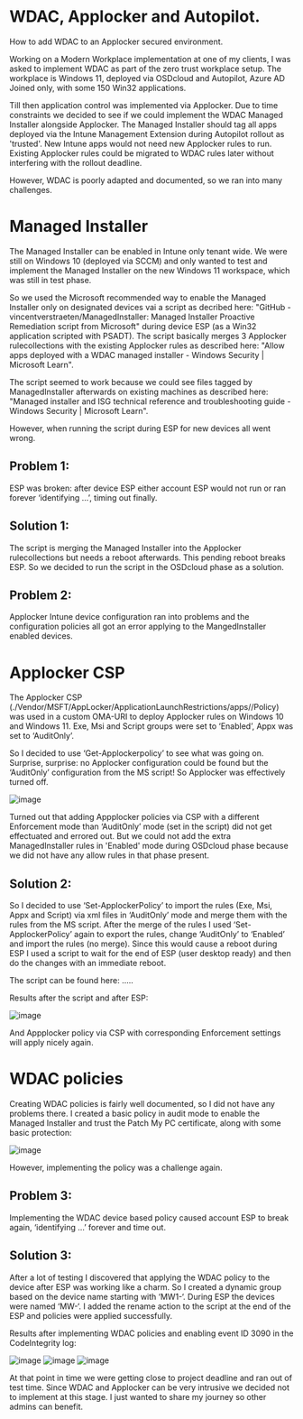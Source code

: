 # WDAC, Applocker and Autopilot. 
How to add WDAC to an Applocker secured environment.

Working on a Modern Workplace implementation at one of my clients, I was asked to implement WDAC as part of the zero trust workplace setup. The workplace is Windows 11, deployed via OSDcloud and Autopilot, Azure AD Joined only, with some 150 Win32 applications.

Till then application control was implemented via Applocker. Due to time constraints we decided to see if we could implement the WDAC Managed Installer alongside Applocker. The Managed Installer should tag all apps deployed via the Intune Management Extension during Autopilot rollout as 'trusted'. New Intune apps would not need new Applocker rules to run. Existing Applocker rules could be migrated to WDAC rules later without interfering with the rollout deadline.

However, WDAC is poorly adapted and documented, so we ran into many challenges.

# Managed Installer
The Managed Installer can be enabled in Intune only tenant wide. We were still on Windows 10 (deployed via SCCM) and only wanted to test and implement the Managed Installer on the new Windows 11 workspace, which was still in test phase.

So we used the Microsoft recommended way to enable the Managed Installer only on designated devices vai a script as decribed here: "GitHub - vincentverstraeten/ManagedInstaller: Managed Installer Proactive Remediation script from Microsoft" during device ESP (as a Win32 application scripted with PSADT). The script basically merges 3 Applocker rulecollections with the existing Applocker rules as described here: "Allow apps deployed with a WDAC managed installer - Windows Security | Microsoft Learn".

The script seemed to work because we could see files tagged by ManagedInstaller afterwards on existing machines as described here: "Managed installer and ISG technical reference and troubleshooting guide - Windows Security | Microsoft Learn".

However, when running the script during ESP for new devices all went wrong.

## Problem 1:
ESP was broken: after device ESP either account ESP would not run or ran forever ‘identifying …’, timing out finally.
## Solution 1:
The script is merging the Managed Installer into the Applocker rulecollections but needs a reboot afterwards. This pending reboot breaks ESP. So we decided to run the script in the OSDcloud phase as a solution.

## Problem 2:
Applocker Intune device configuration ran into problems and the configuration policies all got an error applying to the MangedInstaller enabled devices.

# Applocker CSP
The Applocker CSP (./Vendor/MSFT/AppLocker/ApplicationLaunchRestrictions/apps/<group>/Policy) was used in a custom OMA-URI to deploy Applocker rules on Windows 10 and Windows 11. Exe, Msi and Script groups were set to ‘Enabled’, Appx was set to ‘AuditOnly’.

So I decided to use ‘Get-Applockerpolicy’ to see what was going on. Surprise, surprise: no Applocker configuration could be found but the ‘AuditOnly’ configuration from the MS script! So Applocker was effectively turned off.

![image](https://github.com/Frank-GTH/WDAC-Applocker/assets/119516706/1f2b7cdb-ec79-4f5d-97d5-6395a69077c5)

Turned out that adding Appplocker policies via CSP with a different Enforcement mode than ‘AuditOnly’ mode (set in the script) did not get effectuated and errored out. But we could not add the extra ManagedInstaller rules in 'Enabled' mode during OSDcloud phase because we did not have any allow rules in that phase present.

## Solution 2:
So I decided to use ‘Set-ApplockerPolicy’ to import the rules (Exe, Msi, Appx and Script) via xml files in ‘AuditOnly’ mode and merge them with the rules from the MS script. After the merge of the rules I used ‘Set-ApplockerPolicy’ again to export the rules, change ‘AuditOnly’ to ‘Enabled’ and import the rules (no merge). Since this would cause a reboot during ESP I used a script to wait for the end of ESP (user desktop ready) and then do the changes with an immediate reboot.

The script can be found here: …..

Results after the script and after ESP:

![image](https://github.com/Frank-GTH/WDAC-Applocker/assets/119516706/307afd85-40f2-4136-a61d-bea2e4d389a6)

And Appplocker policy via CSP with corresponding Enforcement settings will apply nicely again.

# WDAC policies
Creating WDAC policies is fairly well documented, so I did not have any problems there. I created a basic policy in audit mode to enable the Managed Installer and trust the Patch My PC certificate, along with some basic protection:

![image](https://github.com/Frank-GTH/WDAC-Applocker/assets/119516706/6ed28c0a-61f3-400a-a494-c2f240cd4a4c)

However, implementing the policy was a challenge again.

## Problem 3:
Implementing the WDAC device based policy caused account ESP to break again, ‘identifying …’ forever and time out.
## Solution 3:
After a lot of testing I discovered that applying the WDAC policy to the device after ESP was working like a charm. So I created a dynamic group based on the device name starting with ‘MW1-‘. During ESP the devices were named ‘MW-‘. I added the rename action to the script at the end of the ESP and policies were applied successfully.

Results after implementing WDAC policies and enabling event ID 3090 in the CodeIntegrity log:

![image](https://github.com/Frank-GTH/WDAC-Applocker/assets/119516706/4294fe04-b075-42ab-b490-6215c9eda7dc)
![image](https://github.com/Frank-GTH/WDAC-Applocker/assets/119516706/7ba95b57-67cc-404f-8817-f4f685bad2ea)
![image](https://github.com/Frank-GTH/WDAC-Applocker/assets/119516706/ef0b8c07-fe8e-4e02-aebe-f4b12b22d406)

At that point in time we were getting close to project deadline and ran out of test time. Since WDAC and Applocker can be very intrusive we decided not to implement at this stage. I just wanted to share my journey so other admins can benefit.

